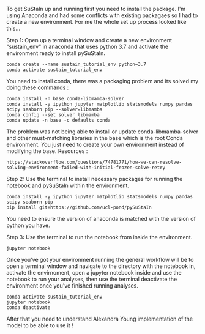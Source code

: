To get SuStaIn up and running first you need to install the package. I'm using Anaconda and had some conflicts with existing packagaes so I had to create a new environment. For me the whole set up process looked like this...
                                
Step 1: Open up a terminal window and create a new environment "sustain_env" in anaconda that uses python 3.7 and activate the environment ready to install pySuStaIn.
```console
conda create --name sustain_tutorial_env python=3.7
conda activate sustain_tutorial_env
```

You need to install conda, there was a packaging problem and its solved my doing these commands :
```
conda install -n base conda-libmamba-solver                                                
conda install -y ipython jupyter matplotlib statsmodels numpy pandas scipy seaborn pip --solver=libmamba  
conda config --set solver libmamba
conda update -n base -c defaults conda
```   
The problem was not being able to install or update conda-libmamba-solver and other must-matching libraries in the base which is the root Conda environment.
You just need to create your own environment instead of modifying the base.
Resources :
```
https://stackoverflow.com/questions/74781771/how-we-can-resolve-solving-environment-failed-with-initial-frozen-solve-retry
```

Step 2: Use the terminal to install necessary packages for running the notebook and pySuStaIn within the environment.
```console
conda install -y ipython jupyter matplotlib statsmodels numpy pandas scipy seaborn pip
pip install git+https://github.com/ucl-pond/pySuStaIn
```

You need to ensure the version of anaconda is matched with the version of python you have.


Step 3: Use the terminal to run the notebook from inside the environment.
```console
jupyter notebook
```

Once you've got your environment running the general workflow will be to open a terminal window and navigate to the directory with the notebook in, activate the envirnoment, open a jupyter notebook inside and use the notebook to run your analyses, then use the terminal deactivate the environment once you've finished running analyses.
```console
conda activate sustain_tutorial_env
jupyter notebook
conda deactivate
```
After that you need to understand Alexandra Young implementation of the model to be able to use it !
